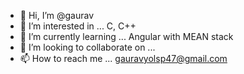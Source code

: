 - 👋 Hi, I’m @gaurav
- 👀 I’m interested in ... C, C++ 
- 🌱 I’m currently learning ... Angular with MEAN stack
- 💞️ I’m looking to collaborate on ...
- 📫 How to reach me ... gauravyolsp47@gmail.com

<!---
gauravyolsp/gauravyolsp is a ✨ special ✨ repository because its `README.md` (this file) appears on your GitHub profile.
You can click the Preview link to take a look at your changes.
--->
